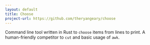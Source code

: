```yaml
---
layout: default
title: Choose
project-url: https://github.com/theryangeary/choose
---
```


Command line tool written in Rust to `choose` items from lines to print. A
human-friendly competitor to `cut` and basic usage of `awk`.

<!--vim: tw=80:-->
